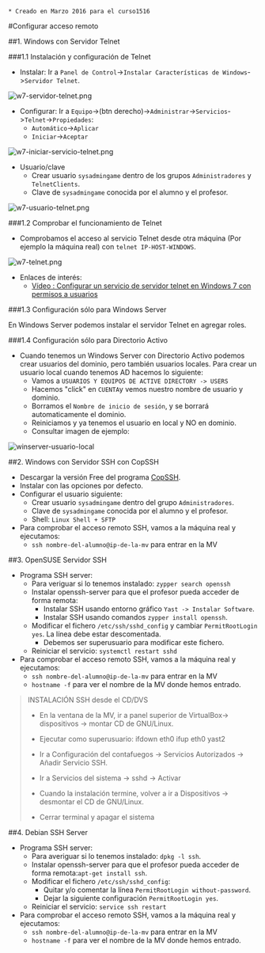 
```
* Creado en Marzo 2016 para el curso1516
```

#Configurar acceso remoto

##1. Windows con Servidor Telnet

###1.1 Instalación y configuración de Telnet
* Instalar: Ir a `Panel de Control`->`Instalar Características de Windows`->`Servidor Telnet`.

![w7-servidor-telnet.png](./images/w7-servidor-telnet.png)

* Configurar: Ir a `Equipo`->(btn derecho)->`Administrar`->`Servicios`->`Telnet`->`Propiedades`:
    * `Automático`->`Aplicar`
    * `Iniciar`->`Aceptar`

![w7-iniciar-servicio-telnet.png](./images/w7-iniciar-servicio-telnet.png)

* Usuario/clave
   * Crear usuario `sysadmingame` dentro de los grupos `Administradores` y `TelnetClients`.
   * Clave de `sysadmingame` conocida por el alumno y el profesor.

![w7-usuario-telnet.png](./images/w7-usuario-telnet.png)

###1.2 Comprobar el funcionamiento de Telnet

* Comprobamos el acceso al servicio Telnet desde otra máquina
(Por ejemplo la máquina real) con `telnet IP-HOST-WINDOWS`.

![w7-telnet.png](./images/w7-telnet.png)

* Enlaces de interés:
    * [Vídeo : Configurar un servicio de servidor telnet en Windows 7 con permisos a usuarios](https://www.youtube.com/watch?v=oLnf8MICrL4)

###1.3 Configuración sólo para Windows Server

En Windows Server podemos instalar el servidor Telnet en agregar roles.

###1.4 Configuración sólo para Directorio Activo

* Cuando tenemos un Windows Server con Directorio Activo podemos crear usuarios del dominio,
pero también usuarios locales. Para crear un usuario local cuando tenemos AD hacemos lo siguiente:
    * Vamos a `USUARIOS Y EQUIPOS DE ACTIVE DIRECTORY -> USERS`
    * Hacemos "click" en `CUENTA`y vemos nuestro nombre de usuario y dominio.
    * Borramos el `Nombre de inicio de sesión`, y se borrará automaticamente el dominio.
    * Reiniciamos y ya tenemos el usuario en local y NO en dominio.
    * Consultar imagen de ejemplo:

![winserver-usuario-local](./images/winserver-usuario-local.png)

##2. Windows con Servidor SSH con CopSSH

* Descargar la versión Free del programa [CopSSH](https://www.itefix.net/copssh).
* Instalar con las opciones por defecto.
* Configurar el usuario siguiente:
    * Crear usuario `sysadmingame` dentro del grupo `Administradores`.
    * Clave de `sysadmingame` conocida por el alumno y el profesor.
    * Shell: `Linux Shell + SFTP`
* Para comprobar el acceso remoto SSH, vamos a la máquina real
y ejecutamos:
    * `ssh nombre-del-alumno@ip-de-la-mv` para entrar en la MV

##3. OpenSUSE Servidor SSH

* Programa SSH server:
    * Para veriguar si lo tenemos instalado: `zypper search openssh`
    * Instalar openssh-server para que el profesor pueda acceder
    de forma remota:
        * Instalar SSH usando entorno gráfico `Yast -> Instalar Software`.
        * Instalar SSH usando comandos `zypper install openssh`.
    * Modificar el fichero `/etc/ssh/sshd_config` y cambiar
    `PermitRootLogin yes`. La línea debe estar descomentada.
        * Debemos ser superusuario para modificar este fichero.
    * Reiniciar el servicio: `systemctl restart sshd`
* Para comprobar el acceso remoto SSH, vamos a la máquina real
y ejecutamos:
    * `ssh nombre-del-alumno@ip-de-la-mv` para entrar en la MV
    * `hostname -f` para ver el nombre de la MV donde hemos entrado.


> INSTALACIÓN SSH desde el CD/DVS
>
> * En la ventana de la MV, ir a panel superior de VirtualBox-> dispositivos -> montar CD de GNU/Linux.
> * Ejecutar como superusuario:
>     ifdown eth0
>     ifup eth0
>     yast2
>
> * Ir a Configuración del contafuegos -> Servicios Autorizados -> Añadir Servicio SSH.
> * Ir a Servicios del sistema -> sshd -> Activar
> * Cuando la instalación termine, volver a ir a Dispositivos -> desmontar el CD de GNU/Linux.
> * Cerrar terminal y apagar el sistema

##4. Debian SSH Server

* Programa SSH server:
    * Para averiguar si lo tenemos instalado: `dpkg -l ssh`.
    * Instalar openssh-server para que el profesor pueda acceder
    de forma remota:`apt-get install ssh`.
    * Modificar el fichero `/etc/ssh/sshd_config`:
         * Quitar y/o comentar la línea `PermitRootLogin without-password`.
         * Dejar la siguiente configuración `PermitRootLogin yes`.
    * Reiniciar el servicio: `service ssh restart`
* Para comprobar el acceso remoto SSH, vamos a la máquina real
y ejecutamos:
    * `ssh nombre-del-alumno@ip-de-la-mv` para entrar en la MV
    * `hostname -f` para ver el nombre de la MV donde hemos entrado.
